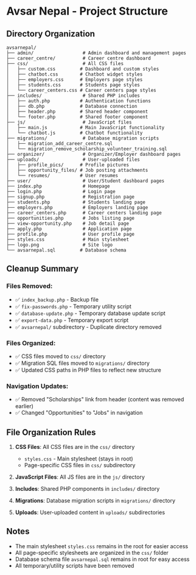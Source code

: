 # Avsar Nepal - Project Structure

## Directory Organization

```
avsarnepal/
├── admin/                  # Admin dashboard and management pages
├── career_centre/          # Career centre dashboard
├── css/                    # All CSS files
│   ├── custom.css         # Dashboard and custom styles
│   ├── chatbot.css        # Chatbot widget styles
│   ├── employers.css      # Employers page styles
│   ├── students.css       # Students page styles
│   └── career_centers.css # Career centers page styles
├── includes/               # Shared PHP includes
│   ├── auth.php           # Authentication functions
│   ├── db.php             # Database connection
│   ├── header.php         # Shared header component
│   └── footer.php         # Shared footer component
├── js/                     # JavaScript files
│   ├── main.js            # Main JavaScript functionality
│   └── chatbot.js         # Chatbot functionality
├── migrations/             # Database migration scripts
│   ├── migration_add_career_centre.sql
│   └── migration_remove_scholarship_volunteer_training.sql
├── organizer/              # Organizer/Employer dashboard pages
├── uploads/                # User-uploaded files
│   ├── profile_pics/      # Profile pictures
│   ├── opportunity_files/ # Job posting attachments
│   └── resumes/           # User resumes
├── user/                   # User/Student dashboard pages
├── index.php               # Homepage
├── login.php               # Login page
├── signup.php              # Registration page
├── students.php            # Students landing page
├── employers.php           # Employers landing page
├── career_centers.php      # Career centers landing page
├── opportunities.php       # Jobs listing page
├── view-opportunity.php    # Job detail page
├── apply.php               # Application page
├── profile.php             # User profile page
├── styles.css              # Main stylesheet
├── logo.png                # Site logo
└── avsarnepal.sql         # Database schema

```

## Cleanup Summary

### Files Removed:
- ✅ `index_backup.php` - Backup file
- ✅ `fix-passwords.php` - Temporary utility script
- ✅ `database-update.php` - Temporary database update script
- ✅ `export-data.php` - Temporary export script
- ✅ `avsarnepal/` subdirectory - Duplicate directory removed

### Files Organized:
- ✅ CSS files moved to `css/` directory
- ✅ Migration SQL files moved to `migrations/` directory
- ✅ Updated CSS paths in PHP files to reflect new structure

### Navigation Updates:
- ✅ Removed "Scholarships" link from header (content was removed earlier)
- ✅ Changed "Opportunities" to "Jobs" in navigation

## File Organization Rules

1. **CSS Files**: All CSS files are in the `css/` directory
   - `styles.css` - Main stylesheet (stays in root)
   - Page-specific CSS files in `css/` subdirectory

2. **JavaScript Files**: All JS files are in the `js/` directory

3. **Includes**: Shared PHP components in `includes/` directory

4. **Migrations**: Database migration scripts in `migrations/` directory

5. **Uploads**: User-uploaded content in `uploads/` subdirectories

## Notes

- The main stylesheet `styles.css` remains in the root for easier access
- All page-specific stylesheets are organized in the `css/` folder
- Database schema file `avsarnepal.sql` remains in root for easy access
- All temporary/utility scripts have been removed

